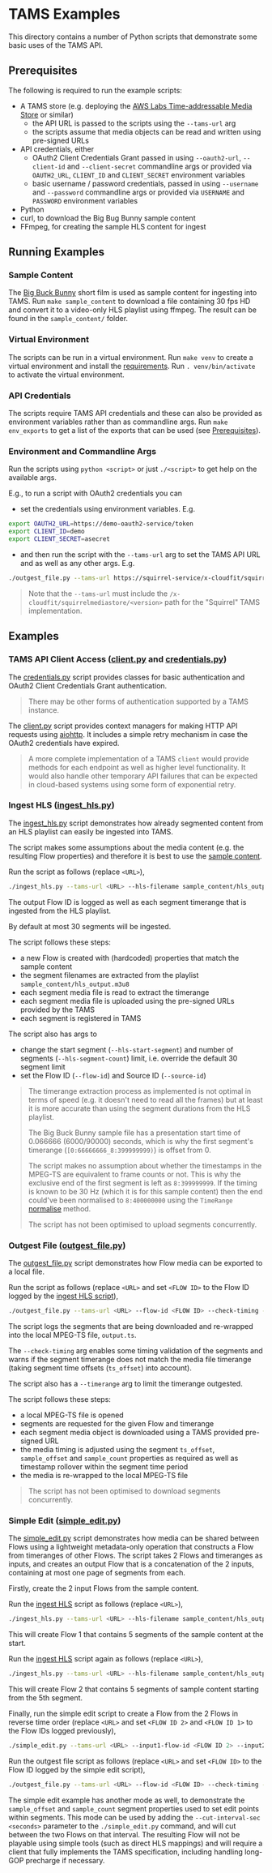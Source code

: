 # TAMS Examples

This directory contains a number of Python scripts that demonstrate some basic uses of the TAMS API.

## Prerequisites

The following is required to run the example scripts:

* A TAMS store (e.g. deploying the [AWS Labs Time-addressable Media Store](https://github.com/awslabs/time-addressable-media-store) or similar)
  * the API URL is passed to the scripts using the `--tams-url` arg
  * the scripts assume that media objects can be read and written using pre-signed URLs
* API credentials, either
  * OAuth2 Client Credentials Grant passed in using `--oauth2-url`, `--client-id` and `--client-secret` commandline args or provided via `OAUTH2_URL`, `CLIENT_ID` and `CLIENT_SECRET` environment variables
  * basic username / password credentials, passed in using `--username` and `--password` commandline args or provided via `USERNAME` and `PASSWORD` environment variables
* Python
* curl, to download the Big Bug Bunny sample content
* FFmpeg, for creating the sample HLS content for ingest

## Running Examples

### Sample Content

The [Big Buck Bunny](https://peach.blender.org/) short film is used as sample content for ingesting into TAMS.
Run `make sample_content` to download a file containing 30 fps HD and convert it to a video-only HLS playlist using ffmpeg.
The result can be found in the `sample_content/` folder.

### Virtual Environment

The scripts can be run in a virtual environment.
Run `make venv` to create a virtual environment and install the [requirements](./requirements.txt).
Run `. venv/bin/activate` to activate the virtual environment.

### API Credentials

The scripts require TAMS API credentials and these can also be provided as environment variables rather than as commandline args.
Run `make env_exports` to get a list of the exports that can be used (see [Prerequisites](#prerequisites)).

### Environment and Commandline Args

Run the scripts using `python <script>` or just `./<script>` to get help on the available args.

E.g., to run a script with OAuth2 credentials you can

* set the credentials using environment variables.
E.g.

```bash
export OAUTH2_URL=https://demo-oauth2-service/token
export CLIENT_ID=demo
export CLIENT_SECRET=asecret
```

* and then run the script with the `--tams-url` arg to set the TAMS API URL and as well as any other args.
E.g.

```bash
./outgest_file.py --tams-url https://squirrel-service/x-cloudfit/squirrelmediastore/v5.1 --flow-id eca3c5ff-d5b0-44b7-bd17-e58863f69bed --check-timing --output output.ts
```

> Note that the `--tams-url` must include the `/x-cloudfit/squirrelmediastore/<version>` path for the "Squirrel" TAMS implementation.

## Examples

### TAMS API Client Access ([client.py](./client.py) and [credentials.py](./credentials.py))

The [credentials.py](./credentials.py) script provides classes for basic authentication and OAuth2 Client Credentials Grant authentication.

> There may be other forms of authentication supported by a TAMS instance.

The [client.py](./client.py) script provides context managers for making HTTP API requests using [aiohttp](https://docs.aiohttp.org/en/stable/).
It includes a simple retry mechanism in case the OAuth2 credentials have expired.

> A more complete implementation of a TAMS `client` would provide methods for each endpoint as well as higher level functionality.
It would also handle other temporary API failures that can be expected in cloud-based systems using some form of exponential retry.

### Ingest HLS ([ingest_hls.py](./ingest_hls.py))

The [ingest_hls.py](./ingest_hls.py) script demonstrates how already segmented content from an HLS playlist can easily be ingested into TAMS.

The script makes some assumptions about the media content (e.g. the resulting Flow properties) and therefore it is best to use the [sample content](#sample-content).

Run the script as follows (replace `<URL>`),

```bash
./ingest_hls.py --tams-url <URL> --hls-filename sample_content/hls_output.m3u8
```

The output Flow ID is logged as well as each segment timerange that is ingested from the HLS playlist.

By default at most 30 segments will be ingested.

The script follows these steps:

* a new Flow is created with (hardcoded) properties that match the sample content
* the segment filenames are extracted from the playlist `sample_content/hls_output.m3u8`
* each segment media file is read to extract the timerange
* each segment media file is uploaded using the pre-signed URLs provided by the TAMS
* each segment is registered in TAMS

The script also has args to

* change the start segment (`--hls-start-segment`) and number of segments (`--hls-segment-count`) limit, i.e. override the default 30 segment limit
* set the Flow ID (`--flow-id`) and Source ID (`--source-id`)

> The timerange extraction process as implemented is not optimal in terms of speed (e.g. it doesn't need to read all the frames) but at least it is more accurate than using the segment durations from the HLS playlist.
>
> The Big Buck Bunny sample file has a presentation start time of 0.066666 (6000/90000) seconds, which is why the first segment's timerange (`[0:66666666_8:399999999)`) is offset from 0.
>
> The script makes no assumption about whether the timestamps in the MPEG-TS are equivalent to frame counts or not.
This is why the exclusive end of the first segment is left as `8:399999999`.
If the timing is known to be 30 Hz (which it is for this sample content) then the end could've been normalised to `8:400000000` using the `TimeRange` [normalise](https://bbc.github.io/rd-apmm-python-lib-mediatimestamp/mediatimestamp/mediatimestamp.html#TimeRange.normalise) method.
>
> The script has not been optimised to upload segments concurrently.

### Outgest File ([outgest_file.py](./outgest_file.py))

The [outgest_file.py](./ingest_hls.py) script demonstrates how Flow media can be exported to a local file.

Run the script as follows (replace `<URL>` and set `<FLOW ID>` to the Flow ID logged by the [ingest HLS script](#ingest-hls-ingest_hlspy)),

```bash
./outgest_file.py --tams-url <URL> --flow-id <FLOW ID> --check-timing --output output.ts
```

The script logs the segments that are being downloaded and re-wrapped into the local MPEG-TS file, `output.ts`.

The `--check-timing` arg enables some timing validation of the segments and warns if the segment timerange does not match the media file timerange (taking segment time offsets (`ts_offset`) into account).

The script also has a `--timerange` arg to limit the timerange outgested.

The script follows these steps:

* a local MPEG-TS file is opened
* segments are requested for the given Flow and timerange
* each segment media object is downloaded using a TAMS provided pre-signed URL
* the media timing is adjusted using the segment `ts_offset`, `sample_offset` and `sample_count` properties as required as well as timestamp rollover within the segment time period
* the media is re-wrapped to the local MPEG-TS file

> The script has not been optimised to download segments concurrently.

### Simple Edit ([simple_edit.py](./simple_edit.py))

The [simple_edit.py](./ingest_hls.py) script demonstrates how media can be shared between Flows using a lightweight metadata-only operation that constructs a Flow from timeranges of other Flows.
The script takes 2 Flows and timeranges as inputs, and creates an output Flow that is a concatenation of the 2 inputs, containing at most one page of segments from each.

Firstly, create the 2 input Flows from the sample content.

Run the [ingest HLS](#ingest-hls-ingest_hlspy) script as follows (replace `<URL>`),

```bash
./ingest_hls.py --tams-url <URL> --hls-filename sample_content/hls_output.m3u8 --hls-start-segment 0 --hls-segment-count 5
```

This will create Flow 1 that contains 5 segments of the sample content at the start.

Run the [ingest HLS](#ingest-hls-ingest_hlspy) script again as follows (replace `<URL>`),

```bash
./ingest_hls.py --tams-url <URL> --hls-filename sample_content/hls_output.m3u8 --hls-start-segment 5 --hls-segment-count 5
```

This will create Flow 2 that contains 5 segments of sample content starting from the 5th segment.

Finally, run the simple edit script to create a Flow from the 2 Flows in reverse time order (replace `<URL>` and set `<FLOW ID 2>` and `<FLOW ID 1>` to the Flow IDs logged previously),

```bash
./simple_edit.py --tams-url <URL> --input1-flow-id <FLOW ID 2> --input2-flow-id <FLOW ID 1>
```

Run the outgest file script as follows (replace `<URL>` and set `<FLOW ID>` to the Flow ID logged by the simple edit script),

```bash
./outgest_file.py --tams-url <URL> --flow-id <FLOW ID> --check-timing --output output.ts
```

The simple edit example has another mode as well, to demonstrate the `sample_offset` and `sample_count` segment
properties used to set edit points within segments.
This mode can be used by adding the `--cut-interval-sec <seconds>` parameter to the `./simple_edit.py` command, and
will cut between the two Flows on that interval.
The resulting Flow will not be playable using simple tools (such as direct HLS mappings) and will require a client that
fully implements the TAMS specification, including handling long-GOP precharge if necessary.
